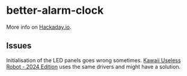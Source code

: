 # better-alarm-clock

More info on [Hackaday.io](https://hackaday.io/project/93650-better-alarm-clock/).

## Issues
Initialisation of the LED panels goes wrong sometimes. [Kawaii Useless Robot - 2024 Edition](https://hackaday.io/project/196789-kawaii-useless-robot-2024-edition) uses the same drivers and might have a solution.
